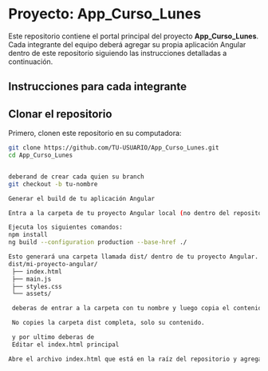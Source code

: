 # Proyecto: App_Curso_Lunes

Este repositorio contiene el portal principal del proyecto **App_Curso_Lunes**.  
Cada integrante del equipo deberá agregar su propia aplicación Angular dentro de este repositorio siguiendo las instrucciones detalladas a continuación.


## Instrucciones para cada integrante

## Clonar el repositorio

Primero, clonen este repositorio en su computadora:

```bash
git clone https://github.com/TU-USUARIO/App_Curso_Lunes.git
cd App_Curso_Lunes


deberand de crear cada quien su branch 
git checkout -b tu-nombre

Generar el build de tu aplicación Angular

Entra a la carpeta de tu proyecto Angular local (no dentro del repositorio principal).

Ejecuta los siguientes comandos:
npm install
ng build --configuration production --base-href ./

Esto generará una carpeta llamada dist/ dentro de tu proyecto Angular.
dist/mi-proyecto-angular/
 ├── index.html
 ├── main.js
 ├── styles.css
 └── assets/

 deberas de entrar a la carpeta con tu nombre y luego copia el contenido de tu carpeta dist/tu-proyecto-angular/ dentro de tu carpeta personal

 No copies la carpeta dist completa, solo su contenido.

 y por ultimo deberas de 
 Editar el index.html principal

Abre el archivo index.html que está en la raíz del repositorio y agrega un enlace hacia tu aplicación.
